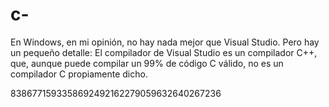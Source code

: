 # c-
En Windows, en mi opinión, no hay nada mejor que Visual Studio. Pero hay un pequeño detalle: El compilador de Visual Studio es un compilador C++, que, aunque puede compilar un 99% de código C válido, no es un compilador C propiamente dicho.

8386771593358692492162279059632640267236 
